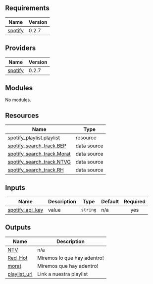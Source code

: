 <!-- BEGIN_TF_DOCS -->
## Requirements

| Name | Version |
|------|---------|
| <a name="requirement_spotify"></a> [spotify](#requirement\_spotify) | 0.2.7 |

## Providers

| Name | Version |
|------|---------|
| <a name="provider_spotify"></a> [spotify](#provider\_spotify) | 0.2.7 |

## Modules

No modules.

## Resources

| Name | Type |
|------|------|
| [spotify_playlist.playlist](https://registry.terraform.io/providers/conradludgate/spotify/0.2.7/docs/resources/playlist) | resource |
| [spotify_search_track.BEP](https://registry.terraform.io/providers/conradludgate/spotify/0.2.7/docs/data-sources/search_track) | data source |
| [spotify_search_track.Morat](https://registry.terraform.io/providers/conradludgate/spotify/0.2.7/docs/data-sources/search_track) | data source |
| [spotify_search_track.NTVG](https://registry.terraform.io/providers/conradludgate/spotify/0.2.7/docs/data-sources/search_track) | data source |
| [spotify_search_track.RH](https://registry.terraform.io/providers/conradludgate/spotify/0.2.7/docs/data-sources/search_track) | data source |

## Inputs

| Name | Description | Type | Default | Required |
|------|-------------|------|---------|:--------:|
| <a name="input_spotify_api_key"></a> [spotify\_api\_key](#input\_spotify\_api\_key) | value | `string` | n/a | yes |

## Outputs

| Name | Description |
|------|-------------|
| <a name="output_NTV"></a> [NTV](#output\_NTV) | n/a |
| <a name="output_Red_Hot"></a> [Red\_Hot](#output\_Red\_Hot) | Miremos lo que hay adentro! |
| <a name="output_morat"></a> [morat](#output\_morat) | Miremos que hay adentro! |
| <a name="output_playlist_url"></a> [playlist\_url](#output\_playlist\_url) | Link a nuestra playlist |
<!-- END_TF_DOCS -->